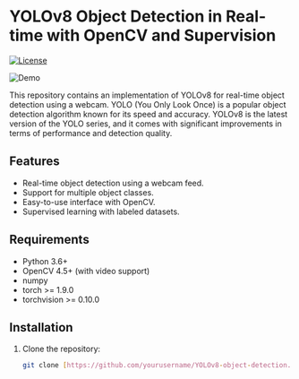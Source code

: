 # YOLOv8 Object Detection in Real-time with OpenCV and Supervision

[![License](https://img.shields.io/badge/license-MIT-blue.svg)](LICENSE)

![Demo](demo.gif)

This repository contains an implementation of YOLOv8 for real-time object detection using a webcam. YOLO (You Only Look Once) is a popular object detection algorithm known for its speed and accuracy. YOLOv8 is the latest version of the YOLO series, and it comes with significant improvements in terms of performance and detection quality.

## Features

- Real-time object detection using a webcam feed.
- Support for multiple object classes.
- Easy-to-use interface with OpenCV.
- Supervised learning with labeled datasets.

## Requirements

- Python 3.6+
- OpenCV 4.5+ (with video support)
- numpy
- torch >= 1.9.0
- torchvision >= 0.10.0

## Installation

1. Clone the repository:

   ```bash
   git clone [https://github.com/yourusername/YOLOv8-object-detection.git](https://github.com/S4vad/YOLOv8_object_detection_in_Real-time_web-cam_with_openCV_and_supervision.git)https://github.com/S4vad/YOLOv8_object_detection_in_Real-time_web-cam_with_openCV_and_supervision.git
   

